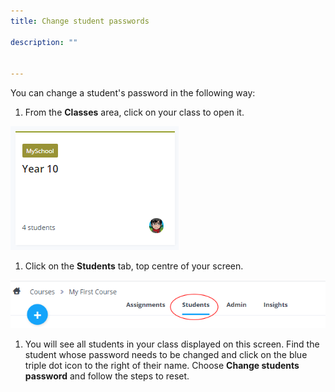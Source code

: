 ```yaml
---
title: Change student passwords

description: ""


---
```


You can change a student's password in the following way:

1. From the **Classes** area, click on your class to open it.

<img alt="authtoken" src="/img/manage_classes/year_10_class.png" class="simple"/>

1. Click on the **Students** tab, top centre of your screen.

<img alt="authtoken" src="/img/manage_classes/students_tab.png" class="simple"/>

1. You will see all students in your class displayed on this screen. Find the student whose password needs to be changed and click on the blue triple dot icon to the right of their name. Choose **Change students password** and follow the steps to reset.
